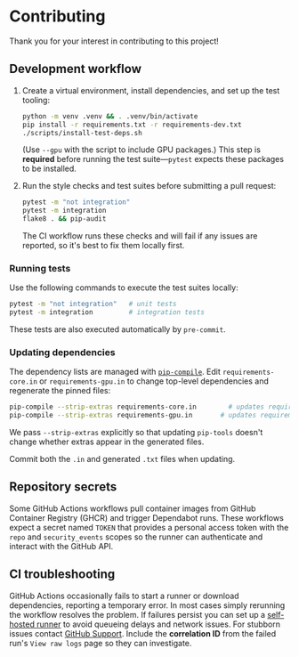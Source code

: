 # Contributing

Thank you for your interest in contributing to this project!

## Development workflow

1. Create a virtual environment, install dependencies, and set up the test
   tooling:

    ```bash
    python -m venv .venv && . .venv/bin/activate
    pip install -r requirements.txt -r requirements-dev.txt
    ./scripts/install-test-deps.sh
    ```
   (Use `--gpu` with the script to include GPU packages.) This step is
   **required** before running the test suite—`pytest` expects these packages to
   be installed.
2. Run the style checks and test suites before submitting a pull request:

    ```bash
    pytest -m "not integration"
    pytest -m integration
    flake8 . && pip-audit
    ```
   The CI workflow runs these checks and will fail if any issues are reported,
   so it's best to fix them locally first.

### Running tests

Use the following commands to execute the test suites locally:

```bash
pytest -m "not integration"   # unit tests
pytest -m integration         # integration tests
```

These tests are also executed automatically by `pre-commit`.

### Updating dependencies

The dependency lists are managed with [`pip-compile`](https://github.com/jazzband/pip-tools).
Edit `requirements-core.in` or `requirements-gpu.in` to change top-level
dependencies and regenerate the pinned files:

```bash
pip-compile --strip-extras requirements-core.in        # updates requirements-core.txt
pip-compile --strip-extras requirements-gpu.in       # updates requirements-gpu.txt
```

We pass `--strip-extras` explicitly so that updating `pip-tools` doesn't change whether extras appear in the generated files.

Commit both the `.in` and generated `.txt` files when updating.

## Repository secrets

Some GitHub Actions workflows pull container images from GitHub Container Registry
(GHCR) and trigger Dependabot runs. These workflows expect a secret named
`TOKEN` that provides a personal access token with the `repo` and
`security_events` scopes so the runner can authenticate and interact with the
GitHub API.

## CI troubleshooting

GitHub Actions occasionally fails to start a runner or download dependencies, reporting a temporary error. In most cases simply rerunning the workflow resolves the problem. If failures persist you can set up a [self-hosted runner](https://docs.github.com/actions/hosting-your-own-runners) to avoid queueing delays and network issues. For stubborn issues contact [GitHub Support](https://support.github.com/). Include the **correlation ID** from the failed run's `View raw logs` page so they can investigate.
